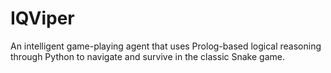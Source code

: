 # IQViper
An intelligent game-playing agent that uses Prolog-based logical reasoning through Python to navigate and survive in the classic Snake game.

